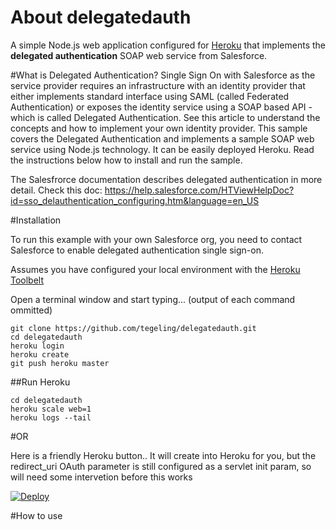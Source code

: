 # About delegatedauth
A simple Node.js web application configured for [Heroku](www.heroku.com) that implements the **delegated authentication** SOAP web service from Salesforce.

#What is Delegated Authentication?
Single Sign On with Salesforce as the service provider requires an infrastructure with an identity provider that either implements standard interface using SAML (called Federated Authentication) or exposes the identity service using a SOAP based API - which is called Delegated Authentication. See this article to understand the concepts and how to implement your own identity provider.
This sample covers the Delegated Authentication and implements a sample SOAP web service using Node.js technology.
It can be easily deployed Heroku. Read the instructions below how to install and run the sample.

The Salesfrorce documentation describes delegated authentication in more detail.
Check this doc: https://help.salesforce.com/HTViewHelpDoc?id=sso_delauthentication_configuring.htm&language=en_US

#Installation

To run this example with your own Salesforce org, you need to contact Salesforce to enable delegated authentication single sign-on.

Assumes you have configured your local environment with the [Heroku Toolbelt](https://toolbelt.heroku.com/)

Open a terminal window and start typing... (output of each command ommitted)

    git clone https://github.com/tegeling/delegatedauth.git
    cd delegatedauth
    heroku login
    heroku create
    git push heroku master
    
##Run Heroku

    cd delegatedauth
    heroku scale web=1
    heroku logs --tail
    
#OR

Here is a friendly Heroku button.. It will create into Heroku for you, but the redirect_uri OAuth parameter is still configured as a servlet init param, so will need some intervetion before this works

[![Deploy](https://www.herokucdn.com/deploy/button.png)](https://heroku.com/deploy)

#How to use
